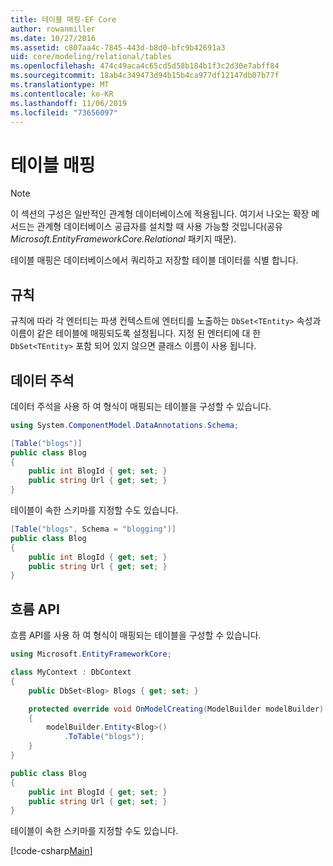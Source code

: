 ```yaml
---
title: 테이블 매핑-EF Core
author: rowanmiller
ms.date: 10/27/2016
ms.assetid: c807aa4c-7845-443d-b8d0-bfc9b42691a3
uid: core/modeling/relational/tables
ms.openlocfilehash: 474c49aca4c65cd5d58b184b1f3c2d30e7abff84
ms.sourcegitcommit: 18ab4c349473d94b15b4ca977df12147db07b77f
ms.translationtype: MT
ms.contentlocale: ko-KR
ms.lasthandoff: 11/06/2019
ms.locfileid: "73656097"
---
```

# <a name="table-mapping"></a>테이블 매핑

> [!NOTE]  
> 이 섹션의 구성은 일반적인 관계형 데이터베이스에 적용됩니다. 여기서 나오는 확장 메서드는 관계형 데이터베이스 공급자를 설치할 때 사용 가능할 것입니다(공유 *Microsoft.EntityFrameworkCore.Relational* 패키지 때문).

테이블 매핑은 데이터베이스에서 쿼리하고 저장할 테이블 데이터를 식별 합니다.

## <a name="conventions"></a>규칙

규칙에 따라 각 엔터티는 파생 컨텍스트에 엔터티를 노출하는 `DbSet<TEntity>` 속성과 이름이 같은 테이블에 매핑되도록 설정됩니다. 지정 된 엔터티에 대 한 `DbSet<TEntity>` 포함 되어 있지 않으면 클래스 이름이 사용 됩니다.

## <a name="data-annotations"></a>데이터 주석

데이터 주석을 사용 하 여 형식이 매핑되는 테이블을 구성할 수 있습니다.

``` csharp
using System.ComponentModel.DataAnnotations.Schema;

[Table("blogs")]
public class Blog
{
    public int BlogId { get; set; }
    public string Url { get; set; }
}
```

테이블이 속한 스키마를 지정할 수도 있습니다.

``` csharp
[Table("blogs", Schema = "blogging")]
public class Blog
{
    public int BlogId { get; set; }
    public string Url { get; set; }
}
```

## <a name="fluent-api"></a>흐름 API

흐름 API를 사용 하 여 형식이 매핑되는 테이블을 구성할 수 있습니다.

``` csharp
using Microsoft.EntityFrameworkCore;

class MyContext : DbContext
{
    public DbSet<Blog> Blogs { get; set; }

    protected override void OnModelCreating(ModelBuilder modelBuilder)
    {
        modelBuilder.Entity<Blog>()
            .ToTable("blogs");
    }
}

public class Blog
{
    public int BlogId { get; set; }
    public string Url { get; set; }
}
```

테이블이 속한 스키마를 지정할 수도 있습니다.

[!code-csharp[Main](../../../../samples/core/Modeling/FluentAPI/Relational/TableAndSchema.cs?name=Table&highlight=2)]

